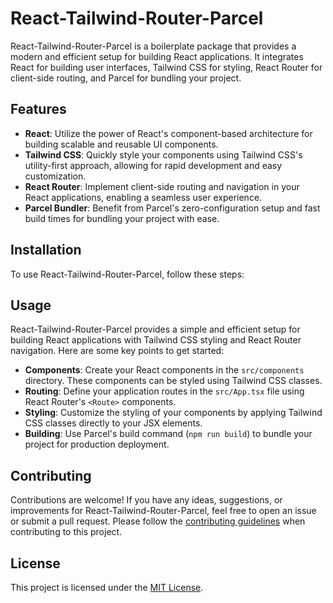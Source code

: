
# React-Tailwind-Router-Parcel

React-Tailwind-Router-Parcel is a boilerplate package that provides a modern and efficient setup for building React applications. It integrates React for building user interfaces, Tailwind CSS for styling, React Router for client-side routing, and Parcel for bundling your project.

## Features

- **React**: Utilize the power of React's component-based architecture for building scalable and reusable UI components.
- **Tailwind CSS**: Quickly style your components using Tailwind CSS's utility-first approach, allowing for rapid development and easy customization.
- **React Router**: Implement client-side routing and navigation in your React applications, enabling a seamless user experience.
- **Parcel Bundler**: Benefit from Parcel's zero-configuration setup and fast build times for bundling your project with ease.

## Installation

To use React-Tailwind-Router-Parcel, follow these steps:

## Usage

React-Tailwind-Router-Parcel provides a simple and efficient setup for building React applications with Tailwind CSS styling and React Router navigation. Here are some key points to get started:

- **Components**: Create your React components in the `src/components` directory. These components can be styled using Tailwind CSS classes.
- **Routing**: Define your application routes in the `src/App.tsx` file using React Router's `<Route>` components.
- **Styling**: Customize the styling of your components by applying Tailwind CSS classes directly to your JSX elements.
- **Building**: Use Parcel's build command (`npm run build`) to bundle your project for production deployment.

## Contributing

Contributions are welcome! If you have any ideas, suggestions, or improvements for React-Tailwind-Router-Parcel, feel free to open an issue or submit a pull request. Please follow the [contributing guidelines](CONTRIBUTING.md) when contributing to this project.

## License

This project is licensed under the [MIT License](LICENSE).

